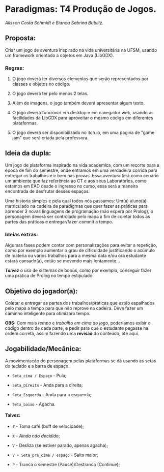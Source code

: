 # Paradigmas: T4 Produção de Jogos.
_Alisson Costa Schmidt e Bianca Sabrina Bublitz._


## Proposta:
Criar um jogo de aventura inspirado na vida universitária na UFSM, usando um framework orientado a objetos em Java (LibGDX).

### Regras:
1.  O jogo deverá ter diversos elementos que serão representados por classes e objetos no código.

1.  O jogo deverá ter pelo menos 2 telas.

1.  Além de imagens, o jogo também deverá apresentar algum texto.

1.  O jogo deverá funcionar em desktop e em navegador web, usando as facilidades da LibGDX para aproveitar o mesmo código em diferentes plataformas.

1.  O jogo deverá ser disponibilizado no itch.io, em uma página de "game jam" que será criada pela professora.


## Ideia da dupla:
Um jogo de plataforma inspirado na vida academica, com um recorte para a época de fim do semestre, onde entramos em uma verdadeira corrida para entregar os trabalhos e ir bem nas provas. Essa aventura terá como cenário um ambiente que faz referência ao CT e aos seus Laboratórios, como estamos em EAD desde o ingresso no curso, essa será a maneira encontrada de desfrutar desses espaços.

Uma historia simples e pela qual todos nós passamos: Um(a) aluno(a) matriculado na cadeira de paradigmas que quer fazer as práticas para aprender 3 novas linguagens de programação (não espera por Prolog), o personagem deverá ser controlado pelo mapa a fim de coletar todos as partes das práticas e entregar/fazer commit a tempo.

### Ideias extras:

Algumas fases podem contar com personalizações para evitar a repetição, como por exemplo aumentar o grau de dificuldade justificando o acúmulo de materia ou vários trabalhos para a mesma data e/ou o/a estudante estará cansado(a), então se movendo mais lentamente...

***Talvez*** o uso de sistemas de bonûs, como por exemplo, conseguir fazer uma prática de Prolog no tempo estipulado.

## Objetivo do jogador(a):
Coletar e entregar as partes dos trabalhos/práticas que estão espalhados pelo mapa a tempo para que não reprove na cadeira.
Deve fazer um caminho inteligente para otimizaro tempo.

**OBS:** Com mais _tempo_ e _trabalho em cima do jogo_, poderíamos exibir o código dentro de cada parte, e pedir para que o estudante pegasse na ordem correta, assim fazendo uma **revisão** do conteúdo, até aqui.

## Jogabilidade/Mecânica:
A movimentação do personagem pelas plataformas se dá usando as setas do teclado e a barra de espaço.

* `Seta_cima / Espaço` - Pula;

* `Seta_Direita` - Anda para a direita;

* `Seta_Esquerda` - Anda para a esquerda;

* `Seta_baixo` - Agacha.

#### Talvez:

* `Z` - Toma café (buff de velocidade);

* `X` - _Ainda não decidido_;

* `V` - Desliza (se estiver parado, apenas agacha);

* `V + Seta_pra_cima / espaço` - Salto maior;

* `P` - Tranca o semestre (Pause)/Destranca (Continue);
